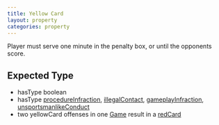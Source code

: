 ```yaml
---
title: Yellow Card
layout: property
categories: property
---
```


Player must serve one minute in the penalty box, or until the opponents score.

## Expected Type

*   hasType boolean
*   hasType [procedureInfraction](procedureInfraction), [illegalContact](illegalContact), [gameplayInfraction](gameplayInfraction), [unsportsmanlikeConduct](unsportsmanlikeConduct)
*   two yellowCard offenses in one [Game](Game) result in a [redCard](redCard)
